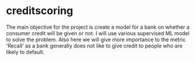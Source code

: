 # creditscoring
The main objective for the project is create a model for a bank on whether a consumer credit  will be given or not. I will use various supervised ML model to solve the problem. Also here we will give more importance to the metric 'Recall' as a bank generally does not like to give credit to people who are likely to default.
